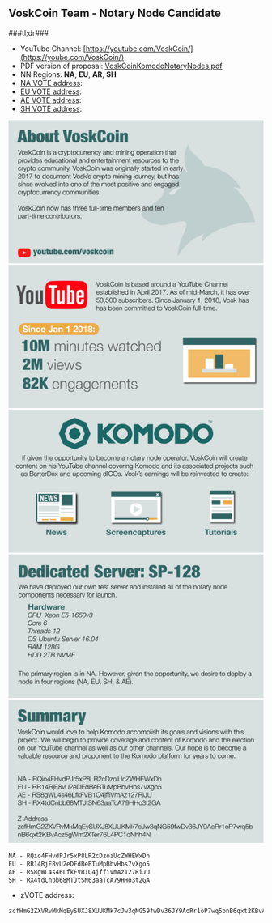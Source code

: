 ## VoskCoin Team - Notary Node Candidate ##

###tl;dr###

- YouTube Channel: [https://youtube.com/VoskCoin/](https://yoube.com/VoskCoin/)
- PDF version of proposal: [VoskCoinKomodoNotaryNodes.pdf](https://drive.google.com/file/d/1EwsraE54dmt0dBFmj6-QMG1EHdjqi0W4/view)
- NN Regions: **NA**, **EU**, **AR**, **SH**
- [NA VOTE address](https://vote2.explorer.supernet.org/address/RQio4FHvdPJr5xP8LR2cDzoiUcZWHEWxDh):
- [EU VOTE address](https://vote2.explorer.supernet.org/address/RR14RjE8vU2eDEdBeBTuMpBbvHbs7vXgo5):
- [AE VOTE address](https://vote2.explorer.supernet.org/address/RS8gWL4s46LfkFVB1Q4jffiVmAz127RiJU):
- [SH VOTE address](https://vote2.explorer.supernet.org/address/RX4tdCnbb68MTJtSN63aaTcA79HHo3t2GA):

![](./page1.png)
![](./page2.png)
![](./page3.png)
![](./page4.png)
![](./page5.png)

```
NA - RQio4FHvdPJr5xP8LR2cDzoiUcZWHEWxDh
EU - RR14RjE8vU2eDEdBeBTuMpBbvHbs7vXgo5
AE - RS8gWL4s46LfkFVB1Q4jffiVmAz127RiJU
SH - RX4tdCnbb68MTJtSN63aaTcA79HHo3t2GA
```    
- zVOTE address: 

```
zcfHmG2ZXVRvMkMqEySUXJ8XUUKMk7cJw3qNG59fwDv36JY9AoRr1oP7wq5bnB6qxt2KBvAcz5gWm2XTer76L4PC1qNhh4N
```


